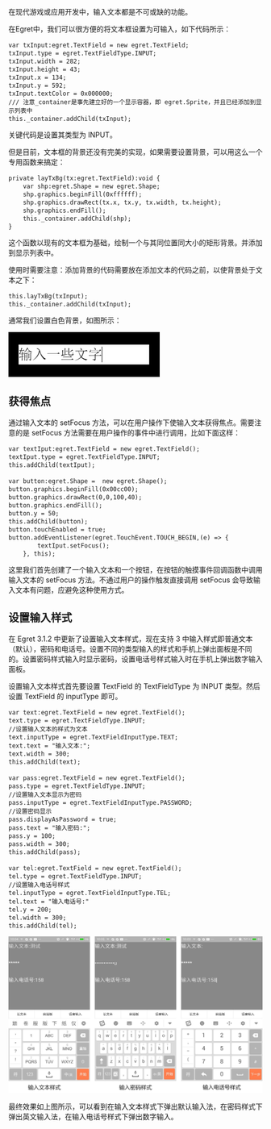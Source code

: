 在现代游戏或应用开发中，输入文本都是不可或缺的功能。

在Egret中，我们可以很方便的将文本框设置为可输入，如下代码所示：

```
var txInput:egret.TextField = new egret.TextField;
txInput.type = egret.TextFieldType.INPUT;
txInput.width = 282;
txInput.height = 43;
txInput.x = 134;
txInput.y = 592;
txInput.textColor = 0x000000;
/// 注意_container是事先建立好的一个显示容器，即 egret.Sprite，并且已经添加到显示列表中
this._container.addChild(txInput);
```

关键代码是设置其类型为 INPUT。

但是目前，文本框的背景还没有完美的实现，如果需要设置背景，可以用这么一个专用函数来搞定：

```
private layTxBg(tx:egret.TextField):void {
    var shp:egret.Shape = new egret.Shape;
    shp.graphics.beginFill(0xffffff);
    shp.graphics.drawRect(tx.x, tx.y, tx.width, tx.height);
    shp.graphics.endFill();
    this._container.addChild(shp);
}
```

这个函数以现有的文本框为基础，绘制一个与其同位置同大小的矩形背景。并添加到显示列表中。

使用时需要注意：添加背景的代码需要放在添加文本的代码之前，以使背景处于文本之下：

```
this.layTxBg(txInput);
this._container.addChild(txInput);
```

通常我们设置白色背景，如图所示：

![](56615fa06bfdf.jpg)

## 获得焦点

通过输入文本的 setFocus 方法，可以在用户操作下使输入文本获得焦点。需要注意的是 setFocus 方法需要在用户操作的事件中进行调用，比如下面这样：

```
var textIput:egret.TextField = new egret.TextField();
textIput.type = egret.TextFieldType.INPUT;
this.addChild(textIput);

var button:egret.Shape =  new egret.Shape();
button.graphics.beginFill(0x00cc00);
button.graphics.drawRect(0,0,100,40);
button.graphics.endFill();
button.y = 50;
this.addChild(button);
button.touchEnabled = true;
button.addEventListener(egret.TouchEvent.TOUCH_BEGIN,(e) => {
        textIput.setFocus();
    }, this);
```

这里我们首先创建了一个输入文本和一个按钮，在按钮的触摸事件回调函数中调用输入文本的 setFocus 方法。不通过用户的操作触发直接调用 setFocus 会导致输入文本有问题，应避免这种使用方式。

## 设置输入样式

在 Egret 3.1.2 中更新了设置输入文本样式，现在支持 3 中输入样式即普通文本（默认），密码和电话号。设置不同的类型输入的样式和手机上弹出面板是不同的。设置密码样式输入时显示密码，设置电话号样式输入时在手机上弹出数字输入面板。

设置输入文本样式首先要设置 TextField 的 TextFieldType 为 INPUT 类型。然后设置 TextField 的 inputType 即可。

```
var text:egret.TextField = new egret.TextField();
text.type = egret.TextFieldType.INPUT;
//设置输入文本的样式为文本
text.inputType = egret.TextFieldInputType.TEXT;
text.text = "输入文本:";
text.width = 300;
this.addChild(text);

var pass:egret.TextField = new egret.TextField();
pass.type = egret.TextFieldType.INPUT;
//设置输入文本显示为密码
pass.inputType = egret.TextFieldInputType.PASSWORD;
//设置密码显示
pass.displayAsPassword = true;
pass.text = "输入密码:";
pass.y = 100;
pass.width = 300;
this.addChild(pass);

var tel:egret.TextField = new egret.TextField();
tel.type = egret.TextFieldType.INPUT;
//设置输入电话号样式
tel.inputType = egret.TextFieldInputType.TEL;
tel.text = "输入电话号:"
tel.y = 200;
tel.width = 300;
this.addChild(tel);
```

![](575e904c4a14f.png)

最终效果如上图所示，可以看到在输入文本样式下弹出默认输入法，在密码样式下弹出英文输入法，在输入电话号样式下弹出数字输入。


